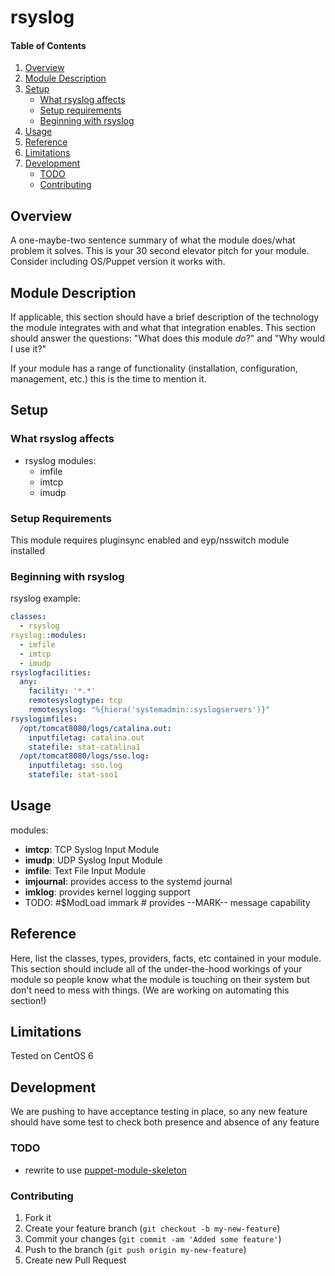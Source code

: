 # rsyslog

#### Table of Contents

1. [Overview](#overview)
2. [Module Description](#module-description)
3. [Setup](#setup)
    * [What rsyslog affects](#what-rsyslog-affects)
    * [Setup requirements](#setup-requirements)
    * [Beginning with rsyslog](#beginning-with-rsyslog)
4. [Usage](#usage)
5. [Reference](#reference)
5. [Limitations](#limitations)
6. [Development](#development)
    * [TODO](#todo)
    * [Contributing](#contributing)

## Overview

A one-maybe-two sentence summary of what the module does/what problem it solves.
This is your 30 second elevator pitch for your module. Consider including
OS/Puppet version it works with.

## Module Description

If applicable, this section should have a brief description of the technology
the module integrates with and what that integration enables. This section
should answer the questions: "What does this module *do*?" and "Why would I use
it?"

If your module has a range of functionality (installation, configuration,
management, etc.) this is the time to mention it.

## Setup

### What rsyslog affects

* rsyslog modules:
  - imfile
  - imtcp
  - imudp

### Setup Requirements

This module requires pluginsync enabled and eyp/nsswitch module installed

### Beginning with rsyslog

rsyslog example:

```yaml
classes:
  - rsyslog
rsyslog::modules:
  - imfile
  - imtcp
  - imudp
rsyslogfacilities:
  any:
    facility: '*.*'
    remotesyslogtype: tcp
    remotesyslog: "%{hiera('systemadmin::syslogservers')}"
rsyslogimfiles:
  /opt/tomcat8080/logs/catalina.out:
    inputfiletag: catalina.out
    statefile: stat-catalina1
  /opt/tomcat8080/logs/sso.log:
    inputfiletag: sso.log
    statefile: stat-sso1
```

## Usage

modules:
* **imtcp**: TCP Syslog Input Module
* **imudp**: UDP Syslog Input Module
* **imfile**: Text File Input Module
* **imjournal**: provides access to the systemd journal
* **imklog**: provides kernel logging support
* TODO: #$ModLoad immark  # provides --MARK-- message capability

## Reference

Here, list the classes, types, providers, facts, etc contained in your module.
This section should include all of the under-the-hood workings of your module so
people know what the module is touching on their system but don't need to mess
with things. (We are working on automating this section!)

## Limitations

Tested on CentOS 6

## Development

We are pushing to have acceptance testing in place, so any new feature should
have some test to check both presence and absence of any feature

### TODO

* rewrite to use [puppet-module-skeleton](https://github.com/jordiprats/puppet-module-skeleton)

### Contributing

1. Fork it
2. Create your feature branch (`git checkout -b my-new-feature`)
3. Commit your changes (`git commit -am 'Added some feature'`)
4. Push to the branch (`git push origin my-new-feature`)
5. Create new Pull Request
